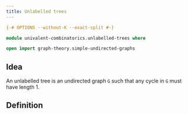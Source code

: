 ```yaml
---
title: Unlabelled trees
---
```


```agda
{-# OPTIONS --without-K --exact-split #-}

module univalent-combinatorics.unlabelled-trees where

open import graph-theory.simple-undirected-graphs
```

## Idea

An unlabelled tree is an undirected graph `G` such that any cycle in `G` must have length 1.

## Definition

```agda

```
